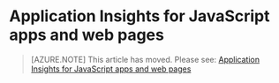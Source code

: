 <properties 
	pageTitle="Application Insights for JavaScript apps and web pages" 
	description="End user analytics for Microsoft Azure websites." 
	services="azure-portal" 
    documentationCenter=""
	authors="alancameronwills" 
	manager="keboyd"/>

<tags
	ms.service="azure-portal" 
	ms.date="04/28/2015"
	wacn.date="" />


# Application Insights for JavaScript apps and web pages

> [AZURE.NOTE] This article has moved. Please see: [Application Insights for JavaScript apps and web pages](/documentation/articles/app-insights-web-track-usage)

 